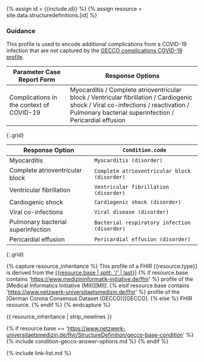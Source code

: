 
{% assign id = {{include.id}} %}
{% assign resource = site.data.structuredefinitions.[id] %}

### Guidance

This profile is used to encode additional complications from a COVID-19 infection that are not captured by the [GECCO complications COVID-19 profile](https://simplifier.net/guide/GermanCoronaConsensusDataSet-ImplementationGuide/Complication).

| Parameter Case Report Form | Response Options |
| -------------------------- | ---------------- |
| Complications in the context of COVID-19  | Myocarditis / Complete atrioventricular block / Ventricular fibrillation / Cardiogenic shock / Viral co-infections / reactivation / Pulmonary bacterial superinfection / Pericardial effusion |
{:.grid}

| Response Option | `Condition.code` |
| ------ | ---- |
| Myocarditis | `Myocarditis (disorder)` |
| Complete atrioventricular block | `Complete atrioventricular block (disorder)` |
| Ventricular fibrillation | `Ventricular fibrillation (disorder)` |
| Cardiogenic shock | `Cardiogenic shock (disorder)` |
| Viral co-infections | `Viral disease (disorder)` |
| Pulmonary bacterial superinfection | `Bacterial respiratory infection (disorder)` |
| Pericardial effusion | `Pericardial effusion (disorder)` |
{:.grid}


{% capture resource_inheritance %}
This profile of a FHIR {{resource.type}} is derived from the [{{resource.base | split: '/' | last}}]({{resource.base}})
{% if resource.base contains 'https://www.medizininformatik-initiative.de/fhir' %}
 profile of the [Medical Informatics Initiative (MII)][MII].
{% elsif resource.base contains 'https://www.netzwerk-universitaetsmedizin.de/fhir' %}
 profile of the [German Corona Consensus Dataset (GECCO)][GECCO].
{% else %}
 FHIR resource.
{% endif %}
{% endcapture %}

{{ resource_inheritance | strip_newlines }}

{% if resource.base == 'https://www.netzwerk-universitaetsmedizin.de/fhir/StructureDefinition/gecco-base-condition' %}
{% include condition-gecco-answer-options.md %}
{% endif %}

{% include link-list.md %}
